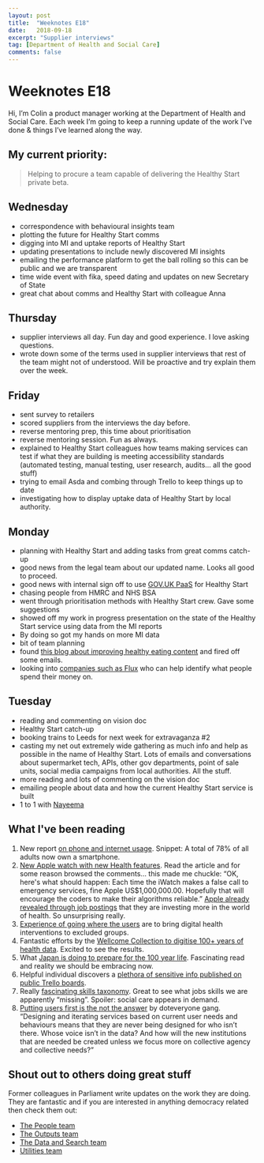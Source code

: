 ```yaml
---
layout: post
title:  "Weeknotes E18"
date:   2018-09-18
excerpt: "Supplier interviews"
tag: [Department of Health and Social Care]
comments: false
---
```


# Weeknotes E18
Hi, I’m Colin a product manager working at the Department of Health and Social Care. Each week I’m going to keep a running update of the work I’ve done & things I’ve learned along the way.

## My current priority:
> Helping to procure a team capable of delivering the Healthy Start private beta.

## Wednesday
- correspondence with behavioural insights team
- plotting the future for Healthy Start comms
- digging into MI and uptake reports of Healthy Start
- updating presentations to include newly discovered MI insights
- emailing the performance platform to get the ball rolling so this can be public and we are transparent
- time wide event with fika, speed dating and updates on new Secretary of State
- great chat about comms and Healthy Start with colleague Anna

## Thursday
- supplier interviews all day. Fun day and good experience. I love asking questions.
- wrote down some of the terms used in supplier interviews that rest of the team might not of understood. Will be proactive and try explain them over the week.

## Friday
- sent survey to retailers
- scored suppliers from the interviews the day before. 
- reverse mentoring prep, this time about prioritisation
- reverse mentoring session. Fun as always.
- explained to Healthy Start colleagues how teams making services can test if what they are building is meeting accessibility standards (automated testing, manual testing, user research, audits… all the good stuff) 
- trying to email Asda and combing through Trello to keep things up to date
- investigating how to display uptake data of Healthy Start by local authority. 

## Monday
- planning with Healthy Start and adding tasks from great comms catch-up
- good news from the legal team about our updated name. Looks all good to proceed.
- good news with internal sign off to use [GOV.UK PaaS](https://www.cloud.service.gov.uk/) for Healthy Start
- chasing people from HMRC and NHS BSA
- went through prioritisation methods with Healthy Start crew. Gave some suggestions
- showed off my work in progress presentation on the state of the Healthy Start service using data from the MI reports
- By doing so got my hands on more MI data
- bit of team planning
- found [this blog about improving healthy eating content](https://digital.nhs.uk/blog/transformation-blog/2018/healthy-eating-a-content-transformation) and fired off some emails.
- looking into [companies such as Flux](https://www.tryflux.com/) who can help identify what people spend their money on.

## Tuesday
- reading and commenting on vision doc
- Healthy Start catch-up
- booking trains to Leeds for next week for extravaganza #2
- casting my net out extremely wide gathering as much info and help as possible in the name of Healthy Start. Lots of emails and conversations about supermarket tech, APIs, other gov departments, point of sale units, social media campaigns from local authorities. All the stuff. 
- more reading and lots of commenting on the vision doc
- emailing people about data and how the current Healthy Start service is built
- 1 to 1 with [Nayeema](https://twitter.com/nayeemac?lang=en)

## What I've been reading
1. New report [on phone and internet usage](https://www.bbc.co.uk/news/technology-45033302). Snippet: A total of 78% of all adults now own a smartphone.
2. [New Apple watch with new Health features](https://www.bbc.co.uk/news/technology-45518040). Read the article and for some reason browsed the comments… this made me chuckle: “OK, here's what should happen: Each time the iWatch makes a false call to emergency services, fine Apple US$1,000,000.00. Hopefully that will encourage the coders to make their algorithms reliable.” [Apple already revealed through job postings](https://www.healthcareglobal.com/technology/apple-looks-build-sophisticated-health-chips-process-complex-data?_lrsc=06f52959-b19c-4233-921d-5af1ddf251fe) that they are investing more in the world of health. So unsurprising really.
3. [Experience of going where the users](https://medium.com/nhs-widening-digital-participation/bringing-health-to-patients-not-the-other-way-around-daae776754fb) are to bring digital health interventions to excluded groups.
4. Fantastic efforts by the [Wellcome Collection to digitise 100+ years of health data](https://stacks.wellcomecollection.org/1-million-tables-and-counting-7e7e6c9f76e). Excited to see the results.
5. What [Japan is doing to prepare for the 100 year life](https://www.ft.com/content/f7187396-9638-11e8-b67b-b8205561c3fe). Fascinating read and reality we should be embracing now. 
6. Helpful individual discovers a [plethora of sensitive info published on public Trello boards](https://theintercept.com/2018/08/16/trello-board-uk-canada/).
7. Really [fascinating skills taxonomy](http://data-viz.nesta.org.uk/skills-taxonomy/index.html). Great to see what jobs skills we are apparently “missing”. Spoiler: social care appears in demand.
8. [Putting users first is the not the answer](https://medium.com/doteveryone/putting-users-first-is-not-the-answer-to-everything-dd05b9f11b5) by doteveryone gang. “Designing and iterating services based on current user needs and behaviours means that they are never being designed for who isn’t there. Whose voice isn’t in the data? And how will the new institutions that are needed be created unless we focus more on collective agency and collective needs?”

## Shout out to others doing great stuff
Former colleagues in Parliament write updates on the work they are doing. They are fantastic and if you are interested in anything democracy related then check them out:
- [The People team](https://ukparliament.github.io/sprintnotes.people/)
- [The Outputs team](https://ukparliament.github.io/sprintnotes.outputs/)
- [The Data and Search team](https://ukparliament.github.io/weeknotes.data-search/)
- [Utilities team](https://medium.com/@gemmarogers1)
